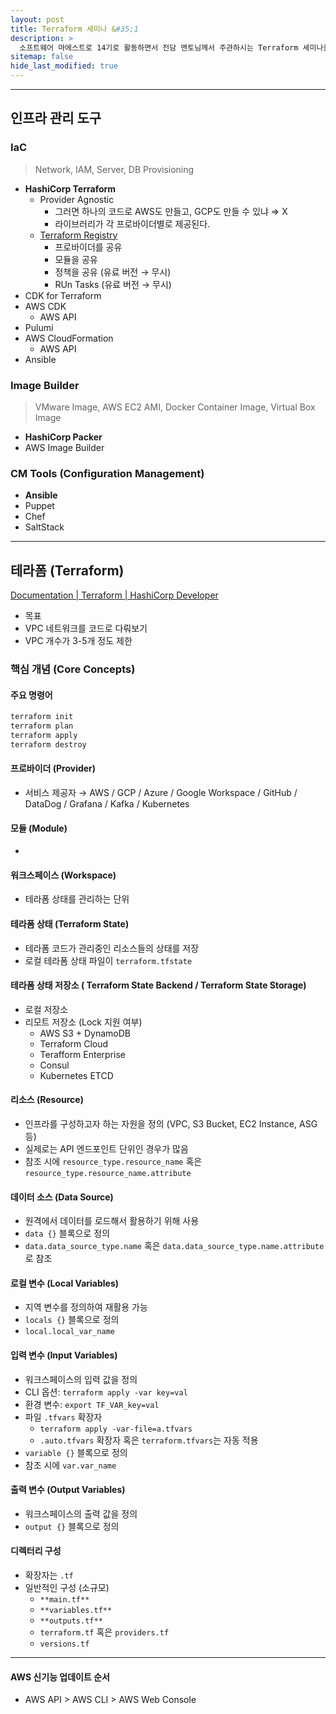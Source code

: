 ```yaml
---
layout: post
title: Terraform 세미나 &#35;1
description: >
  소프트웨어 마에스트로 14기로 활동하면서 전담 멘토님께서 주관하시는 Terraform 세미나을 수강하게 되었고, 해당 세미나를 통해 학습한 키워드를 재학습하여 내 지식으로 만들고자 게시글을 작성하게 되었다.
sitemap: false
hide_last_modified: true
---
```


---

## 인프라 관리 도구

### IaC

> Network, IAM, Server, DB Provisioning
>
- **HashiCorp Terraform**
  - Provider Agnostic
    - 그러면 하나의 코드로 AWS도 만들고, GCP도 만들 수 있냐 ⇒ X
    - 라이브러리가 각 프로바이더별로 제공된다.
  - [Terraform Registry](https://registry.terraform.io/)
    - 프로바이더를 공유
    - 모듈을 공유
    - 정책을 공유 (유료 버전 → 무시)
    - RUn Tasks (유료 버전 → 무시)
- CDK for Terraform
- AWS CDK
  - AWS API
- Pulumi
- AWS CloudFormation
  - AWS API
- Ansible

### Image Builder

> VMware Image, AWS EC2 AMI, Docker Container Image, Virtual Box Image
>
- **HashiCorp Packer**
- AWS Image Builder

### CM Tools (Configuration Management)

- **Ansible**
- Puppet
- Chef
- SaltStack

---

## 테라폼 (Terraform)

[Documentation | Terraform | HashiCorp Developer](https://developer.hashicorp.com/terraform/docs)

- 목표
- VPC 네트워크를 코드로 다뤄보기
- VPC 개수가 3-5개 정도 제한

### 핵심 개념 (Core Concepts)

#### 주요 명령어

```bash
terraform init
terraform plan
terraform apply
terraform destroy
```

#### 프로바이더 (Provider)

- 서비스 제공자 → AWS / GCP / Azure / Google Workspace / GitHub / DataDog / Grafana / Kafka / Kubernetes

#### 모듈 (Module)

-

#### 워크스페이스 (Workspace)

- 테라폼 상태를 관리하는 단위

#### 테라폼 상태 (Terraform State)

- 테라폼 코드가 관리중인 리소스들의 상태를 저장
- 로컬 테라폼 상태 파일이 `terraform.tfstate`

#### 테라폼 상태 저장소 ( Terraform State Backend / Terraform State Storage)

- 로컬 저장소
- 리모트 저장소 (Lock 지원 여부)
  - AWS S3 + DynamoDB
  - Terraform Cloud
  - Terafform Enterprise
  - Consul
  - Kubernetes ETCD

#### 리소스 (Resource)

- 인프라를 구성하고자 하는 자원을 정의 (VPC, S3 Bucket, EC2 Instance, ASG 등)
- 실제로는 API 엔드포인트 단위인 경우가 많음
- 참조 시에 `resource_type.resource_name` 혹은 `resource_type.resource_name.attribute`

#### 데이터 소스 (Data Source)

- 원격에서 데이터를 로드해서 활용하기 위해 사용
- `data {}` 블록으로 정의
- `data.data_source_type.name` 혹은 `data.data_source_type.name.attribute`로 참조

#### 로컬 변수 (Local Variables)

- 지역 변수를 정의하여 재활용 가능
- `locals {}` 블록으로 정의
- `local.local_var_name`

#### 입력 변수 (Input Variables)

- 워크스페이스의 입력 값을 정의
- CLI 옵션: `terraform apply -var key=val`
- 환경 변수: `export TF_VAR_key=val`
- 파일 `.tfvars` 확장자
  - `terraform apply -var-file=a.tfvars`
  - `.auto.tfvars` 확장자 혹은 `terraform.tfvars`는 자동 적용
- `variable {}` 블록으로 정의
- 참조 시에 `var.var_name`

#### 출력 변수 (Output Variables)

- 워크스페이스의 출력 값을 정의
- `output {}` 블록으로 정의

#### 디렉터리 구성

- 확장자는 `.tf`
- 일반적인 구성 (소규모)
  - `**main.tf**`
  - `**variables.tf**`
  - `**outputs.tf**`
  - `terraform.tf` 혹은 `providers.tf`
  - `versions.tf`

---

#### AWS 신기능 업데이트 순서

- AWS API > AWS CLI > AWS Web Console
